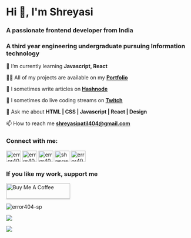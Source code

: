 <h1>Hi 👋, I'm Shreyasi</h1>
<h3>A passionate frontend developer from India</h3>
<h3>A third year engineering undergraduate pursuing Information technology</h3> 
<p>
  🌱 I’m currently learning <b>Javascript, React</b></p>
<p>
👨‍💻 All of my projects are available on my <a href="https://shreyasi-portfolio.netlify.app/"><b>Portfolio</b></a></p>
<p>  
  📝 I sometimes write articles on <a href="https://error404-sp.hashnode.dev/"><b>Hashnode</b></a></p>
<p>
  🎥 I sometimes do live coding streams on <a href="https://www.twitch.tv/error404_sp"><b>Twitch</b></a></p>
<p>
  💬 Ask me about <b>HTML | CSS | Javascript | React | Design</b></p>
<p>
📫 How to reach me <a href="https://mail.google.com/mail/?view=cm&fs=1&to=shreyasipatil404@gmail.com&su=Hey Shreyasi, just visited your Github!" target="_blank"> <b>shreyasipatil404@gmail.com</b></a>

<p>
  
<h3>Connect with me:</h3>

<p><a display:inline-block align="center" href="https://codepen.io/error404_sp" target="blank"><img align="center" src="https://cdn.jsdelivr.net/npm/simple-icons@3.0.1/icons/codepen.svg" alt="error404_sp" height="30" width="40" /></a>
<a  href="https://dev.to/error404sp" target="blank"><img align="center" src="https://cdn.jsdelivr.net/npm/simple-icons@3.0.1/icons/dev-dot-to.svg" alt="error404sp" height="30" width="40" /></a>
<a  href="https://twitter.com/error404_sp" target="blank"><img align="center" src="https://cdn.jsdelivr.net/npm/simple-icons@3.0.1/icons/twitter.svg" alt="error404_sp" height="30" width="40" /></a>
<a  href="https://linkedin.com/in/shreyasi-patil-54b18a190" target="blank"><img align="center" src="https://cdn.jsdelivr.net/npm/simple-icons@3.0.1/icons/linkedin.svg" alt="shreyasi-patil-54b18a190" height="30" width="40" /></a>
<a  href="https://instagram.com/error404_sp" target="blank"><img align="center" src="https://cdn.jsdelivr.net/npm/simple-icons@3.0.1/icons/instagram.svg" alt="error404_sp" height="30" width="40" /></a>
</p></p>
<h3>If you like my work, support me</h3>
<a href="https://www.buymeacoffee.com/gbraad" target="_blank"><img src="https://www.buymeacoffee.com/assets/img/custom_images/orange_img.png" alt="Buy Me A Coffee" style="height: 41px !important;width: 174px !important;box-shadow: 0px 3px 2px 0px rgba(190, 190, 190, 0.5) !important;-webkit-box-shadow: 0px 3px 2px 0px rgba(190, 190, 190, 0.5) !important;" ></a>
<p><img  src="https://github-readme-stats.vercel.app/api?username=error404-sp&show_icons=true&theme=react&hide_border=true" alt="error404-sp" /></p>
<p>
  <img
    src="https://github-readme-streak-stats.herokuapp.com/?user=error404-sp&&theme=react&&hide_border=true"
  /></p>
  
  ![](https://komarev.com/ghpvc/?username=error404-sp&color=green)



